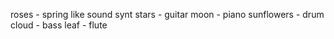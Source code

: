 roses - spring like sound synt
stars - guitar 
moon - piano
sunflowers - drum
cloud - bass
leaf - flute 
